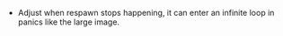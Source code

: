 * Adjust when respawn stops happening, it can enter an infinite loop in panics like the large image.